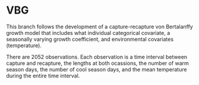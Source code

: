 # VBG
This branch follows the development of a capture-recapture von Bertalanffy growth model that includes what individual categorical covariate, a seasonally varying growth coefficient, and environmental covariates (temperature).

There are 2052 observations. Each observation is a time interval between capture and recapture, the lengths at both ocassions, the number of warm season days, the number of cool season days, and the mean temperature during the entire time interval.
